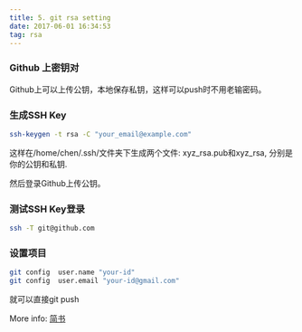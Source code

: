 ```yaml
---
title: 5. git rsa setting
date: 2017-06-01 16:34:53
tag: rsa
---
```



### Github 上密钥对

Github上可以上传公钥，本地保存私钥，这样可以push时不用老输密码。

### 生成SSH Key

``` bash
ssh-keygen -t rsa -C "your_email@example.com"
```

这样在/home/chen/.ssh/文件夹下生成两个文件: xyz_rsa.pub和xyz_rsa, 分别是你的公钥和私钥.

然后登录Github上传公钥。

### 测试SSH Key登录

``` bash
ssh -T git@github.com
```

### 设置项目

``` bash
git config  user.name "your-id"
git config  user.email "your-id@gmail.com"
```
就可以直接git push

More info: [简书](http://www.jianshu.com/p/ddd3122cb351)